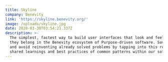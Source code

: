 ```yaml
---
title: Skyline
company: Benevity
link: 'https://skyline.benevity.org/'
image: /uploads/skyline.jpg
date: 2020-03-30T03:54:21.337Z
description: >-
  The simplest, fastest way to build user interfaces that look and feel like
  they belong in the Benevity ecosystem of Purpose-driven software. Save time
  and avoid reinventing already solved problems by tapping into this resource of
  shared learnings and best practices of common patterns within our software.
---
```

